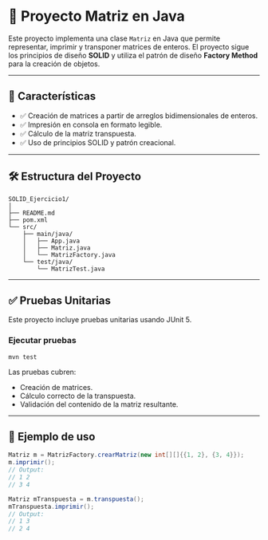 # 📐 Proyecto Matriz en Java

Este proyecto implementa una clase `Matriz` en Java que permite representar, imprimir y transponer matrices de enteros. El proyecto sigue los principios de diseño **SOLID** y utiliza el patrón de diseño **Factory Method** para la creación de objetos.

---

## 🧠 Características

- ✅ Creación de matrices a partir de arreglos bidimensionales de enteros.
- ✅ Impresión en consola en formato legible.
- ✅ Cálculo de la matriz transpuesta.
- ✅ Uso de principios SOLID y patrón creacional.

---

## 🛠 Estructura del Proyecto

```plaintext
SOLID_Ejercicio1/
│
├── README.md
├── pom.xml
└── src/
    ├── main/java/
    │   ├── App.java
    │   ├── Matriz.java
    │   └── MatrizFactory.java
    └── test/java/
        └── MatrizTest.java

```
---
## ✅ Pruebas Unitarias

Este proyecto incluye pruebas unitarias usando JUnit 5.

### Ejecutar pruebas
```plaintext
mvn test
```
Las pruebas cubren:

- Creación de matrices.
- Cálculo correcto de la transpuesta.
- Validación del contenido de la matriz resultante.

---

## 🧪 Ejemplo de uso

```java
Matriz m = MatrizFactory.crearMatriz(new int[][]{{1, 2}, {3, 4}});
m.imprimir();
// Output:
// 1 2
// 3 4

Matriz mTranspuesta = m.transpuesta();
mTranspuesta.imprimir();
// Output:
// 1 3
// 2 4